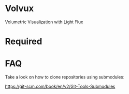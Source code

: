 # Volvux
Volumetric Visualization with Light Flux

# Required


# FAQ
Take a look on how to clone repositories using submodules:

https://git-scm.com/book/en/v2/Git-Tools-Submodules

